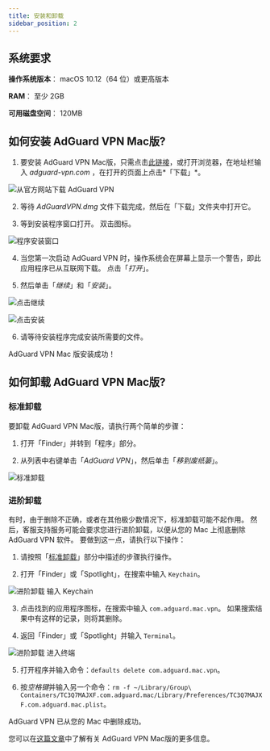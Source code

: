 ```yaml
---
title: 安装和卸载
sidebar_position: 2
---
```


## 系统要求

**操作系统版本**： macOS 10.12（64 位）或更高版本

**RAM**： 至少 2GB

**可用磁盘空间**： 120MB


## 如何安装 AdGuard VPN Mac版?

1. 要安装 AdGuard VPN Mac版，只需点击[此链接](https://agrd.io/mac_vpn)，或打开浏览器，在地址栏输入 *adguard-vpn.com* ，在打开的页面上点击*「下载」*。

![从官方网站下载 AdGuard VPN](https://cdn.adguard.com/public/Adguard/kb/vpn-install/mac-install-en.png)

2. 等待 *AdGuardVPN.dmg* 文件下载完成，然后在「下载」文件夹中打开它。

3. 等到安装程序窗口打开。 双击图标。

![程序安装窗口](https://cdn.adguard.com/public/Adguard/kb/vpn-install/mac-install-ru-1.png)

4. 当您第一次启动 AdGuard VPN 时，操作系统会在屏幕上显示一个警告，即此应用程序已从互联网下载。 点击「*打开*」。

5. 然后单击「*继续*」和「*安装*」。

![点击继续](https://cdn.adguard.com/public/Adguard/kb/vpn-install/mac-install-2-en.png)

![点击安装](https://cdn.adguard.com/public/Adguard/kb/vpn-install/mac-install-3-en.png)

6. 请等待安装程序完成安装所需要的文件。

AdGuard VPN Mac 版安装成功！


## 如何卸载 AdGuard VPN Mac版?

### 标准卸载

要卸载 AdGuard VPN Mac版，请执行两个简单的步骤：

1. 打开「Finder」并转到「程序」部分。

2. 从列表中右键单击「*AdGuard VPN*」，然后单击「*移到废纸篓*」。

![标准卸载](https://cdn.adguard.com/public/Adguard/kb/vpn-install/mac-uninstall-1-en.png)


### 进阶卸载

有时，由于删除不正确，或者在其他极少数情况下，标准卸载可能不起作用。 然后，客服支持服务可能会要求您进行进阶卸载，以便从您的 Mac 上彻底删除AdGuard VPN 软件。 要做到这一点，请执行以下操作：

1. 请按照「[标准卸载](#how-to-uninstall-adguard-vpn-for-mac)」部分中描述的步骤执行操作。

2. 打开「Finder」或「Spotlight」，在搜索中输入 `Keychain`。

![进阶卸载 输入 Keychain](https://cdn.adguard.com/public/Adguard/kb/vpn-install/mac-key-chain-en.png)

3. 点击找到的应用程序图标，在搜索中输入 `com.adguard.mac.vpn`。 如果搜索结果中有这样的记录，则将其删除。

4. 返回「Finder」或「Spotlight」并输入 `Terminal`。

![进阶卸载 进入终端](https://cdn.adguard.com/public/Adguard/kb/vpn-install/mac-terminal-en.png)

5. 打开程序并输入命令：`defaults delete com.adguard.mac.vpn`。

6. 按*空格键*并输入另一个命令：`rm -f ~/Library/Group\ Containers/TC3Q7MAJXF.com.adguard.mac/Library/Preferences/TC3Q7MAJXF.com.adguard.mac.plist`。

AdGuard VPN 已从您的 Mac 中删除成功。

您可以在[这篇文章](/adguard-vpn-for-mac/overview.md)中了解有关 AdGuard VPN Mac版的更多信息。